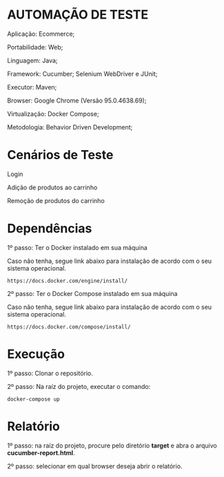 # AUTOMAÇÃO DE TESTE

Aplicação: Ecommerce;

Portabilidade: Web;

Linguagem: Java;

Framework: Cucumber; Selenium WebDriver e JUnit;

Executor: Maven;

Browser: Google Chrome (Versão 95.0.4638.69);

Virtualização: Docker Compose;

Metodologia: Behavior Driven Development;

# Cenários de  Teste
Login

Adição de produtos ao carrinho

Remoção de produtos do carrinho

# Dependências

1º passo: Ter o Docker instalado em sua máquina

Caso não tenha, segue link abaixo para instalação de acordo com o seu sistema operacional.

```https://docs.docker.com/engine/install/```

2º passo: Ter o Docker Compose instalado em sua máquina

Caso não tenha, segue link abaixo para instalação de acordo com o seu sistema operacional.

```https://docs.docker.com/compose/install/```

# Execução

1º passo: Clonar o repositório.

2º passo: Na raíz do projeto, executar o comando:

```docker-compose up```

# Relatório

1º passo: na raíz do projeto, procure pelo diretório <strong>target</strong> e abra o arquivo <strong>cucumber-report.html</strong>.

2º passo: selecionar em qual browser deseja abrir o relatório.
